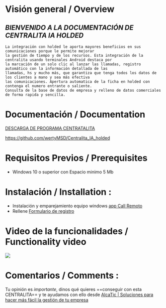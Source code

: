 
# Visión general / Overview

## *BIENVENIDO A LA DOCUMENTACIÓN DE CENTRALITA IA HOLDED*

    La integración con holded le aporta mayores beneficios en sus comunicaciones porque le permite mejorar 
    la gestión de tiempo y de los recursos. Esta integración de la centralita usando terminales Android destaca por 
    la marcación de un solo clic al lanzar las llamadas, registro automático con la información detallada de las 
    llamadas, hs y mucho más, que garantiza que tenga todos los datos de los clientes a mano y sea más efectiva 
    las comunicaciones. Apertura automatica de la ficha en holded con contenga el numero entrante o saliente.
    Consulta de la base de datos de empresa y relleno de datos comerciales de forma rapida y sencilla.


# Documentación / Documentation
[DESCARGA DE PROGRAMA CENTRATALITA](https://wertymsd.github.io/Centralita_IA_Holded/)

https://github.com/wertyMSD/Centralita_IA_holded


# Requisitos Previos / Prerequisites
- Windows 10 o superior con Espacio minimo 5 Mb

# Instalación / Installation :
- Instalación y emparejamiento equipo windows [app Call Remoto]()
- Rellene [Formulario de registro](https://forms.office.com/r/5k9k54cugV)


# Video de la funcionalidades / Functionality video
![](https://github.com/wertyMSD/Centralita_IA_Holded/blob/master/proceso.gif)


# Comentarios / Comments :

Tu opinión es *importante*, dinos qué quieres 
==conseguir con esta CENTRALITA== 
y te ayudamos con ello desde 
[AlcaTic | Soluciones para hacer más fácil la gestión de tu empresa](https://www.alcatic.com/)
